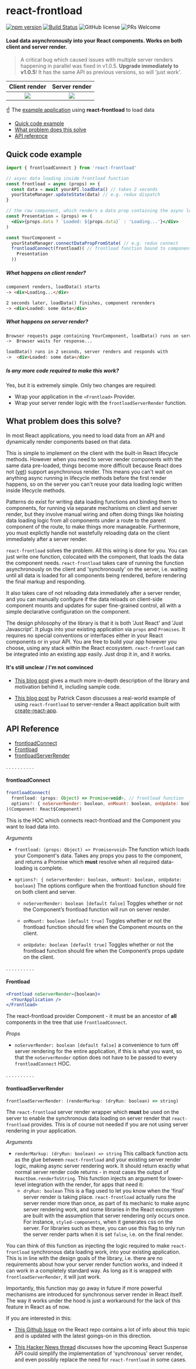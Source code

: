 # react-frontload

[![npm version](https://img.shields.io/npm/v/react-frontload.svg?style=flat)](https://www.npmjs.com/package/react-frontload) [![Build Status](https://travis-ci.org/davnicwil/react-frontload.svg?branch=master)](https://travis-ci.org/davnicwil/react-frontload) ![GitHub license](https://img.shields.io/badge/license-MIT-blue.svg) ![PRs Welcome](https://img.shields.io/badge/PRs-welcome-brightgreen.svg)

#### Load data asynchronously into your React components. Works on both client and server render.

> A critical bug which caused issues with multiple server renders happening in parallel was fixed in v1.0.5. **Upgrade immediately to v1.0.5**! It has the same API as previous versions, so will 'just work'.

Client render                   | Server render
:------------------------------:|:-----------------------------:
![](/docs/no-server-render.gif) |![](/docs/server-render.gif)

:point_up: The [example application](/docs/react-frontload-example-application.md) using **react-frontload** to load data

* [Quick code example](#quick-code-example)
* [What problem does this solve](#what-problem-does-this-solve)
* [API reference](#api-reference)

## Quick code example
```jsx
import { frontloadConnect } from 'react-frontload'

// async data loading inside frontload function
const frontload = async (props) => {
  const data = await yourAPI.loadData() // takes 2 seconds
  yourStateManager.updateState(data) // e.g. redux dispatch
}

// the raw component, which renders a data prop containing the async loaded data
const Presentation = (props) => (
  <div>{props.data ? `Loaded: ${props.data}` : 'Loading...'}</div>
)

const YourComponent =
  yourStateManager.connectDataPropFromState( // e.g. redux connect
  frontloadConnect(frontload)( // frontload function bound to component here
    Presentation
  ))
```

##### What happens on client render?
```html
component renders, loadData() starts
-> <div>Loading...</div>

2 seconds later, loadData() finishes, component rerenders
-> <div>Loaded: some data</div>
```

##### What happens on server render?
```html
Browser requests page containing YourComponent, loadData() runs on server
->  Browser waits for response...

loadData() runs in 2 seconds, server renders and responds with
->  <div>Loaded: some data</div>
```

##### Is any more code required to make this work?

Yes, but it is extremely simple. Only two changes are required:

* Wrap your application in the `<Frontload>` Provider.
* Wrap your server render logic with the `frontloadServerRender` function.



## What problem does this solve?


In most React applications, you need to load data from an API and dynamically render components based on that data.

This is simple to implement on the client with the built-in React lifecycle methods. However when you need to server render components with the same data pre-loaded, things become more difficult because React does not ([yet](https://github.com/facebook/react/issues/1739)) support asynchronous render. This means you can't wait on anything async running in lifecycle methods before the first render happens, so on the server you can't reuse your data loading logic written inside lifecycle methods.

Patterns do exist for writing data loading functions and binding them to components, for running via separate mechanisms on client and server render, but they involve manual wiring and often doing things like hoisting data loading logic from all components under a route to the parent component of the route, to make things more manageable. Furthermore, you must explictly handle not wastefully reloading data on the client immediately after a server render.

`react-frontload` solves the problem. All this wiring is done for you. You can just write one function, colocated with the component, that loads the data the component needs. `react-frontload` takes care of running the function asynchronously on the client and 'synchronously' on the server, i.e. waiting until all data is loaded for all components being rendered, before rendering the final markup and responding.

It also takes care of not reloading data immediately after a server render, and you can manually configure if the data reloads on client-side component mounts and updates for super fine-grained control, all with a simple declarative configuration on the component.

The design philosophy of the library is that it is both 'Just React' and 'Just Javascript'. It plugs into your existing application via `props` and `Promises`. It requires no special conventions or interfaces either in your React components or in your API. You are free to build your app however you choose, using any stack within the React ecosystem. `react-frontload` can be integrated into an existing app easily. Just drop it in, and it works.

#### It's still unclear / I'm not convinced

* [This blog post](https://medium.com/@davnicwil/react-frontload-3ff68988cca) gives a much more in-depth description of the library and motivation behind it, including sample code.

* [This blog post](https://medium.com/@cereallarceny/server-side-rendering-in-create-react-app-with-all-the-goodies-without-ejecting-4c889d7db25e) by Patrick Cason discusses a real-world example of using `react-frontload` to server-render a React application built with [create-react-app](https://github.com/facebook/create-react-app).

## API Reference

* [frontloadConnect](#frontloadConnect)
* [Frontload](#Frontload)
* [frontloadServerRender](#frontloadServerRender)

. . . . . . . . . .

#### frontloadConnect


```js
frontloadConnect(
  frontload: (props: Object) => Promise<void>, // frontload function
  options?: { noServerRender: boolean, onMount: boolean, onUpdate: boolean} // frontload options
)(Component: React$Component)
```

This is the HOC which connects react-frontload and the Component you want to load data into.

*Arguments*

* `frontload: (props: Object) => Promise<void>` The function which loads your Component's data. Takes any props you pass to the component, and returns a Promise which **must** resolve when all required data-loading is complete.


* `options?: { noServerRender: boolean, onMount: boolean, onUpdate: boolean}` The options configure when the frontload function should fire on both client and server.

  * `noServerRender: boolean [default false]` Toggles whether or not the Component’s frontload function will run on server render.

  * `onMount: boolean [default true]` Toggles whether or not the frontload function should fire when the Component mounts on the client.

  * `onUpdate: boolean [default true]` Toggles whether or not the frontload function should fire when the Component’s props update on the client.

. . . . . . . . . .

#### Frontload

```jsx
<Frontload noServerRender={boolean}>
  <YourApplication />
</Frontload>
```

The react-frontload provider Component - it must be an ancestor of **all** components in the tree that use `frontloadConnect`.

*Props*
  * `noServerRender: boolean [default false]` a convenience to turn off server rendering for the entire application, if this is what you want, so that the `noServerRender` option does not have to be passed to every `frontloadConnect` HOC.

. . . . . . . . . .

#### frontloadServerRender

```js
frontloadServerRender: (renderMarkup: (dryRun: boolean) => string)
```

The `react-frontload` server render wrapper which **must** be used on the server to enable the synchronous data loading on server render that `react-frontload` provides. This is of course not needed if you are not using server rendering in your application.

*Arguments*

  * `renderMarkup: (dryRun: boolean) => string` This callback function acts as the glue between `react-frontload` and your existing server render logic, making async server rendering work. It should return exactly what normal server render code returns - in most cases the output of `ReactDom.renderToString`. This function injects an argument for lower-level integration with the render, for apps that need it:
    * `dryRun: boolean` This is a flag used to let you know when the 'final' server render is taking place. `react-frontload` actually runs the server render more than once, as part of its mechanic to make async server rendering work, and some libraries in the React excosystem are built with the assumption that server rendering only occurs once. For instance, `styled-components`, when it generates css on the server. For libraries such as these, you can use this flag to only run the server render parts when it is set `false`, i.e. on the final render.

You can think of this function as injecting the logic required to make `react-frontload` synchronous data loading work, into your existing application. This is in line with the design goals of the library, i.e. there are no requirements about how your server render function works, and indeed it can work in a completely standard way. As long as it is wrapped with `frontloadServerRender`,  it will just work.

Importantly, this function may go away in future if more powerful mechanisms are introduced for synchronous server render in React itself. The way it works under the hood is just a workaround for the lack of this feature in React as of now.

If you are interested in this:

* [This Github Issue](https://github.com/facebook/react/issues/1739) on the React repo contains a lot of info about this topic and is updated with the latest goings-on in this direction.

* [This Hacker News thread](https://news.ycombinator.com/item?id=16696063) discusses how the upcoming React Suspense API could simplify the implementation of 'synchronous' server render, and even possibly replace the need for `react-frontload` in some cases.
